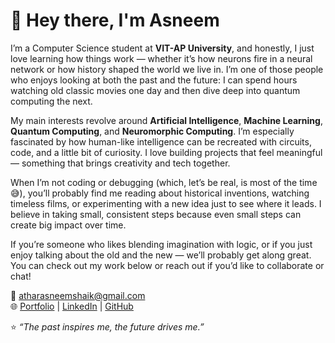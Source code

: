 # 👋 Hey there, I'm Asneem

I’m a Computer Science student at **VIT-AP University**, and honestly, I just love learning how things work — whether it’s how neurons fire in a neural network or how history shaped the world we live in. I’m one of those people who enjoys looking at both the past and the future: I can spend hours watching old classic movies one day and then dive deep into quantum computing the next.  

My main interests revolve around **Artificial Intelligence**, **Machine Learning**, **Quantum Computing**, and **Neuromorphic Computing**. I’m especially fascinated by how human-like intelligence can be recreated with circuits, code, and a little bit of curiosity. I love building projects that feel meaningful — something that brings creativity and tech together.  

When I’m not coding or debugging (which, let’s be real, is most of the time 😅), you’ll probably find me reading about historical inventions, watching timeless films, or experimenting with a new idea just to see where it leads. I believe in taking small, consistent steps  because even small steps can create big impact over time.  

If you’re someone who likes blending imagination with logic, or if you just enjoy talking about the old and the new — we’ll probably get along great. You can check out my work below or reach out if you’d like to collaborate or chat!  

📧 [atharasneemshaik@gmail.com](mailto:atharasneemshaik@gmail.com)  
🌐 [Portfolio](https://www.asneemshaik.com) | [LinkedIn](https://www.linkedin.com/in/asneem-athar-shaik-893502209/) | [GitHub](https://github.com/asneem1234)  

⭐ *“The past inspires me, the future drives me.”*
